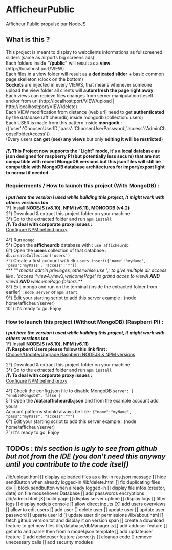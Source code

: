 # AfficheurPublic
Afficheur Public propulsé par NodeJS

## What is this ?
This project is meant to display to webclients informations as fullscreened sliders (same as airports big screens ads)  
Each folders inside **"/public"** will result as a **view**. (http://localhost:port/VIEW)  
Each files in a view folder will result as a **dedicated slider** + basic common page skelleton (clock on the bottom)  
**Sockets** are injected in every VIEWS, that means whenever someone upload the view folder all clients will **autorefresh the page right away**.  
Each views can recieve files changes from server manipulation iteself and/or from url (http://localhost:port/VIEW/upload | http://localhost:port/VIEW/delete)  
Each VIEW modification from distance (web url) need to get **authenticated** by the database (afficheurdb) inside mongodb (collection: users)  
Each USER is made from this pattern inside **mongodb** : ({'user':'ChoosenUserID','pass':'ChoosenUserPassword','access':'AdminChooseFolderAccess'})  
(Every users **can get (see) any views** but only **editing it will be restricted**)  

#### /!\ This Project now supports the "Light" mode, it's a local database as json designed for raspberry PI (but potentially less secure) that are not compatible with recent MongoDB versions but this json files will still be compatible with MongoDB database architectures for import/export light to normal if needed.

### Requierments / How to launch this project (With MongoDB) :
***i put here the version i used while building this project, it might work with others versions too***  
1°) Install **NODEJS (v8.10)**, **NPM (v6.11)**, **MONGODB (v4.2)**  
2°) Download & extract this project folder on your machine  
3°) Go to the extracted folder and run ```npm install```  
**/!\ To deal with corporate proxy issues :**  
[Configure NPM behind proxy](https://blog.tekspace.io/setting-up-npm-behind-corporate-proxy/)  

4°) Run ```mongo```  
5°) Open the **afficheurdb** database with : ```use afficheurdb```  
6°) Open the **users** collection of that database : ```db.createCollection('users')```  
7°) Create a first account with ```db.users.insert({'name':'myName', 'pass':'myPass', 'access':'*'})```  
*** "*" means admin privileges, otherwhise use '**,**' to give multiple dir access like : 'access':'viewA,view3,welcomePage' to grand acces to viewA **AND** view3 **AND** welcomePage folders.***  
8°) Exit mongo and run on the terminal (inside the extracted folder from earlier) : ```node server``` or ```npm start```  
9°) Edit your starting script to add this server example : (node home/afficheur/server)  
10°) It's ready to go. Enjoy  

### How to launch this project (Without MongoDB) (Raspberri PI) :  
***i put here the version i used while building this project, it might work with others versions too***  
1°) Install **NODEJS (v8.10)**, **NPM (v6.11)**  
**/!\ **Raspberri** Users please follow this link first :**  
[Choose/Update/Upgrade Raspberri NODEJS & NPM versions](https://github.com/audstanley/NodeJs-Raspberry-Pi)

2°) Download & extract this project folder on your machine   
3°) Go to the extracted folder and run ```npm install```    
**/!\ To deal with corporate proxy issues :**  
[Configure NPM behind proxy](https://blog.tekspace.io/setting-up-npm-behind-corporate-proxy/)  

4°) Check the config.json file to disable MongoDB ```server: { "enableMongoDB": false }```  
5°) Open the **/data/afficheurdb.json** and from the example account add yours     
Account patterns should always be like : ```{"name":"myName", "pass":"myPass", "access":"*"}```  
6°) Edit your starting script to add this server example : (node home/afficheur/server)  
7°) It's ready to go. Enjoy  

## TODOs : ***this section is ugly to see from github but not from the IDE (you don't need this anyway until you contribute to the code itself)***
/lib/upload.html
  [] display uploaded files as a list in res.json message
  [] hide sendButton when already logged-in
/lib/delete.html
  [] fix duplicating files div
  [] block sendbutton when already logged-in
  [] display file infos (creator, date) on file mousehover
Database
  [] add passwords encryptions
/lib/admin.html
  [X] build page
  [] display server uptime
  [] display logs
    [] filter logs
  [] display nodejs console
    [] allow direct inputs
  [X] add users overviews
    [] allow to edit users
      [] add user
      [] delete user
      [] update user
        [] update user password
        [] upsate user id
        [] update user dir permissions
/lib/about.html
  [] fetch github version.txt and display it on version span
    [] create a download feature to get new files
/lib/database/dbManager.js
  [] add adduser feature
    [] get info and parse then from a model.json template
  [] add updateuser feature
  [] add deleteuser feature
/server.js
  [] cleanup code
    [] remove unecessary calls
    [] add security modules
